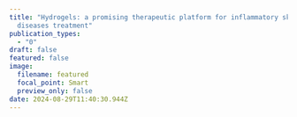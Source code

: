 ```yaml
---
title: "Hydrogels: a promising therapeutic platform for inflammatory skin
  diseases treatment"
publication_types:
  - "0"
draft: false
featured: false
image:
  filename: featured
  focal_point: Smart
  preview_only: false
date: 2024-08-29T11:40:30.944Z
---
```

